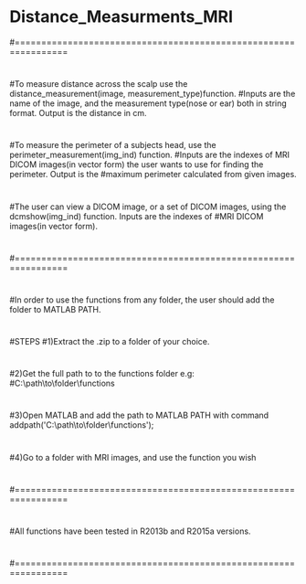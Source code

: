 # Distance_Measurments_MRI
#================================================================
#
#To measure distance across the scalp use the distance_measurement(image, measurement_type)function. 
#Inputs are the name of the image, and the measurement type(nose or ear) both in string format. Output is the distance in cm.
#
#To measure the perimeter of a subjects head, use the perimeter_measurement(img_ind) function.
#Inputs are the indexes of MRI DICOM images(in vector form) the user wants to use for finding the perimeter. Output is the #maximum perimeter calculated from given images.
#
#
#The user can view a DICOM image, or a set of DICOM images, using the dcmshow(img_ind) function. Inputs are the indexes of #MRI DICOM images(in vector form).
#
#================================================================
#
#In order to use the functions from any folder, the user should add the folder to MATLAB PATH.
#
#STEPS
#1)Extract the .zip to a folder of your choice.
#
#2)Get the full path to to the functions folder e.g:          
#C:\path\to\folder\functions
#
#3)Open MATLAB and add the path to MATLAB PATH with command                          addpath('C:\path\to\folder\functions');
#
#4)Go to a folder with MRI images, and use the function you wish
#
#================================================================
#
#All functions have been tested in R2013b and R2015a versions.
#
#================================================================
